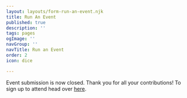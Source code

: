 ```yaml
---
layout: layouts/form-run-an-event.njk
title: Run An Event
published: true
description: ''
tags: pages
ogImage: ''
navGroup: ''
navTitle: Run an Event
order: 2
icon: dice

---
```

Event submission is now closed. Thank you for all your contributions! To sign up to attend head over [here](/events).

<!--We're looking for games, panels, workshops, and events to make Big Bad Con 2022 our best year yet!

**Free admission:** attendees who sign up for any combination of 8+ hours of running events, GMing in Games on Demand, or volunteer shifts get a free 4-day badge to attend the con.

Event Submission is open for time slots still free in the calendar (presently all time slots are open but there is limited availability Friday and Saturday afternoons 2pm-6pm )-->